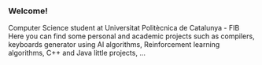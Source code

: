 ### Welcome!
Computer Science student at Universitat Politècnica de Catalunya - FIB  
Here you can find some personal and academic projects such as compilers, keyboards generator using AI algorithms, Reinforcement learning algorithms, C++ and Java little projects, ...

<!--
**AlexBuenoL/AlexBuenoL** is a ✨ _special_ ✨ repository because its `README.md` (this file) appears on your GitHub profile.

Here are some ideas to get you started:

- 🔭 I’m currently working on ...
- 🌱 I’m currently learning ...
- 👯 I’m looking to collaborate on ...
- 🤔 I’m looking for help with ...
- 💬 Ask me about ...
- 📫 How to reach me: ...
- 😄 Pronouns: ...
- ⚡ Fun fact: ...
-->
